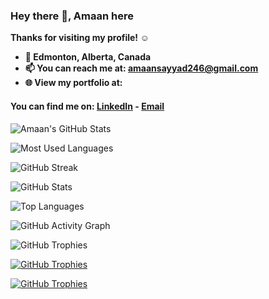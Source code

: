 
### Hey there 👋, Amaan here
<b>
Thanks for visiting my profile! ☺️

- 📍 Edmonton, Alberta, Canada
- 📫 You can reach me at: amaansayyad246@gmail.com
- 🌐 View my portfolio at: 
</b>




 #### You can find me on: [LinkedIn](https://www.linkedin.com/in/amaan-sayyad19/) - [Email](mailto:amaansayyad246@gmail.com) 
 
![Amaan's GitHub Stats](https://github-readme-stats.vercel.app/api?username=AmaanSayyad19&title_color=eba830&icon_color=bae67e&bg_color=171c28&text_color=f5f0e1&hide=issues&count_private=true&show_icons=true&custom_title=Amaan%27s%20GitHub%20Stats)


![Most Used Languages](https://github-readme-stats.vercel.app/api/top-langs/?username=AmaanSayyad19&layout=compact&langs_count=10&bg_color=171c28&text_color=f5f0e1&title_color=eba830)

![GitHub Streak](https://github-readme-streak-stats.herokuapp.com/?user=AmaanSayyad19&background=000000&ring=eba830&fire=eba830&currStreakLabel=eba830)

![GitHub Stats](https://github-profile-summary-cards.vercel.app/api/cards/profile-details?username=AmaanSayyad19&theme=github_dark)

![Top Languages](https://github-profile-summary-cards.vercel.app/api/cards/repos-per-language?username=AmaanSayyad19&theme=github_dark)

![GitHub Activity Graph](https://github-profile-summary-cards.vercel.app/api/cards/most-commit-language?username=AmaanSayyad19&theme=github_dark)

![GitHub Trophies](https://github-profile-summary-cards.vercel.app/api/cards/most-commit-language?username=AmaanSayyad19&theme=github_dark)


[![GitHub Trophies](https://github-profile-trophy.vercel.app/?username=AmaanSayyad19&theme=onedark)](https://github.com/ryo-ma/github-profile-trophy)

[![GitHub Trophies](https://github-profile-trophy.vercel.app/?username=YourGitHubUsername)](https://github.com/ryo-ma/github-profile-trophy)

